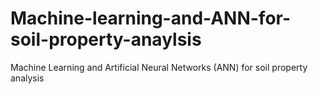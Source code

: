 # Machine-learning-and-ANN-for-soil-property-anaylsis
Machine Learning and Artificial Neural Networks (ANN) for soil property analysis
